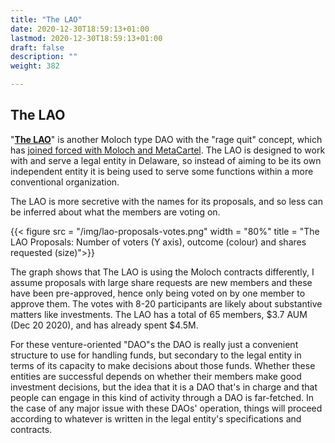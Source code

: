 ```yaml
---
title: "The LAO"
date: 2020-12-30T18:59:13+01:00
lastmod: 2020-12-30T18:59:13+01:00
draft: false
description: ""
weight: 382

---
```


## The LAO

"**[The LAO](https://docs.thelao.io/)**" is another Moloch type DAO with the "rage quit" concept, which has [joined forced with Moloch and MetaCartel](https://medium.com/@thelaoofficial/the-lao-joins-forces-with-moloch-dao-and-metacartel-to-begin-to-standardize-dao-related-smart-b6ee4b0db071). The LAO is designed to work with and serve a legal entity in Delaware, so instead of aiming to be its own independent entity it is being used to serve some functions within a more conventional organization.

The LAO is more secretive with the names for its proposals, and so less can be inferred about what the members are voting on.

{{< figure src = "/img/lao-proposals-votes.png"  width = "80%" title = "The LAO Proposals: Number of voters (Y axis), outcome (colour) and shares requested (size)">}}

The graph shows that The LAO is using the Moloch contracts differently, I assume proposals with large share requests are new members and these have been pre-approved, hence only being voted on by one member to approve them. The votes with 8-20 participants are likely about substantive matters like investments. The LAO has a total of 65 members, $3.7 AUM (Dec 20 2020), and has already spent $4.5M.

For these venture-oriented "DAO"s the DAO is really just a convenient structure to use for handling funds, but secondary to the legal entity in terms of its capacity to make decisions about those funds. Whether these entities are successful depends on whether their members make good investment decisions, but the idea that it is a DAO that's in charge and that people can engage in this kind of activity through a DAO is far-fetched. In the case of any major issue with these DAOs' operation, things will proceed according to whatever is written in the legal entity's specifications and contracts.